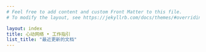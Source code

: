 ```yaml
---
# Feel free to add content and custom Front Matter to this file.
# To modify the layout, see https://jekyllrb.com/docs/themes/#overriding-theme-defaults

layout: index
title: 心动网络 • 工作指引
list_title: "最近更新的文档"
---
```

